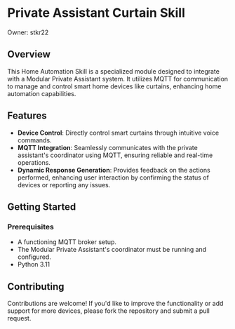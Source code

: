 # Private Assistant Curtain Skill

Owner: stkr22

## Overview

This Home Automation Skill is a specialized module designed to integrate with a Modular Private Assistant system. It utilizes MQTT for communication to manage and control smart home devices like curtains, enhancing home automation capabilities.

## Features

- **Device Control**: Directly control smart curtains through intuitive voice commands.
- **MQTT Integration**: Seamlessly communicates with the private assistant's coordinator using MQTT, ensuring reliable and real-time operations.
- **Dynamic Response Generation**: Provides feedback on the actions performed, enhancing user interaction by confirming the status of devices or reporting any issues.

## Getting Started

### Prerequisites

- A functioning MQTT broker setup.
- The Modular Private Assistant's coordinator must be running and configured.
- Python 3.11

## Contributing

Contributions are welcome! If you'd like to improve the functionality or add support for more devices, please fork the repository and submit a pull request.
